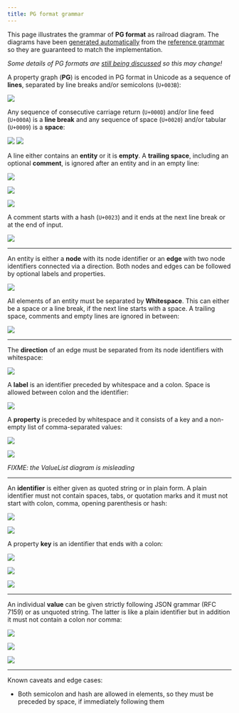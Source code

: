 ```yaml
---
title: PG format grammar
---
```


This page illustrates the grammar of **PG format** as railroad diagram. The diagrams have been [generated automatically](https://github.com/peggyjs/peggy-tracks) from the [reference grammar](../src/pg.pegjs) so they are guaranteed to match the implementation.

*Some details of PG formats are [still being discussed](https://github.com/g2glab/pg-formatter/discussions) so this may change!*

A property graph (**PG**) is encoded in PG format in Unicode as a sequence of
**lines**, separated by line breaks and/or semicolons (`U+003B`): 

![](PG.svg)

Any sequence of consecutive carriage return (`U+000D`) and/or line feed
(`U+000A`) is a **line break** and any sequence of space (`U+0020`) and/or
tabular (`U+0009`) is a **space**:

![](LineBreak.svg)
![](Space.svg)

A line either contains an **entity** or it is **empty**. A **trailing space**,
including an optional **comment**, is ignored after an entity and in an empty
line:

![](Line.svg)

![](Empty.svg)

![](TrailingSpace.svg)

A comment starts with a hash (`U+0023`) and it ends at the next line break or at the end of input.

![](Comment.svg)

---

An entity is either a **node** with its node identifier or an **edge** with two
node identifiers connected via a direction. Both nodes and edges can be
followed by optional labels and properties.

![](Entity.svg)

All elements of an entity must be separated by **Whitespace**. This can either
be a space or a line break, if the next line starts with a space. A trailing
space, comments and empty lines are ignored in between: 

![](WhiteSpace.svg)

---

The **direction** of an edge must be separated from its node identifiers with whitespace:

![](Direction.svg)

A **label** is an identifier preceded by whitespace and a colon. Space is
allowed between colon and the identifier:

![](Label.svg)

A **property** is preceded by whitespace and it consists of a key and a non-empty list of comma-separated values:

![](Property.svg)

![](ValueList.svg)

*FIXME: the ValueList diagram is misleading*

---

An **identifier** is either given as quoted string or in plain form. A plain
identifier must not contain spaces, tabs, or quotation marks and it must not
start with colon, comma, opening parenthesis or hash:

![](Identifier.svg)

![](PlainIdentifier-1.svg)

A property **key** is an identifier that ends with a colon:

![](Key.svg)

![](NameStart.svg)

![](NameChar.svg)

---

An individual **value** can be given strictly following JSON grammar (RFC 7159)
or as unquoted string. The latter is like a plain identifier but in addition it
must not contain a colon nor comma:

![](Value-1.svg)

![](Number-2.svg)

![](QuotedString-4.svg)

---

Known caveats and edge cases:

- Both semicolon and hash are allowed in elements, so they must be preceded by
  space, if immediately following them

